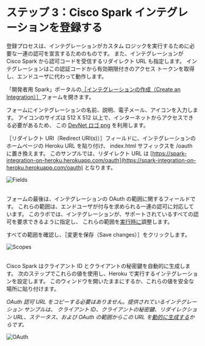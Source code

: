 # ステップ 3：Cisco Spark インテグレーションを登録する

登録プロセスは、インテグレーションがカスタム ロジックを実行するために必要な一連の認可を宣言するためのものです。
また、インテグレーションが Cisco Spark から認可コードを受信するリダイレクト URL も指定します。
インテグレーションはこの認証コードから有効期限付きのアクセス トークンを取得し、エンドユーザに代わって動作します。

「開発者用 Spark」ポータルの[［インテグレーションの作成（Create an Integration）］](https://developer.ciscospark.com/add-integration.html)フォームを開きます。

フォームにインテグレーションの名前、説明、電子メール、アイコンを入力します。
アイコンのサイズは 512 X 512 以上で、インターネットからアクセスできる必要があるため、
この [DevNet ロゴ png](https://cdn-images-1.medium.com/max/800/1*X00BUYYZLDk3FqksSg4E6Q.png) を利用します。

［リダイレクト URI（Redirect URI(s)）］フィールドに、インテグレーションのホームページの Heroku URL を貼り付け、
index.html サフィックスを /oauth に置き換えます。
このサンプルでは、リダイレクト URL は [https://spark-integration-on-heroku.herokuapp.com/oauth](https://spark-integration-on-heroku.herokuapp.com/oauth) となります。

![Fields](/posts/files/collab-spark-intd-heroku-jp/assets/images/step3-fields.png)<br/><br/>


フォームの最後は、インテグレーションの OAuth の範囲に関するフィールドです。
これらの範囲は、エンドユーザが付与を求められる一連の認可に対応しています。
このラボでは、インテグレーションが、サポートされているすべての認可を要求できるように指定し、
これらの範囲を[実行時に](https://github.com/CiscoDevNet/spark-integration-sample/blob/master/server.js#L30)調整します。

すべての範囲を確認し、［変更を保存（Save changes）］をクリックします。

![Scopes](/posts/files/collab-spark-intd-heroku-jp/assets/images/step3-scopes.png)<br/><br/>


Cisco Spark はクライアント ID とクライアントの秘密鍵を自動的に生成します。
次のステップでこれらの値を使用し、Heroku で実行するインテグレーションを設定します。
このウィンドウを開いたままにするか、これらの値を安全な場所に貼り付けます。

_OAuth 認可 URL をコピーする必要はありません。提供されているインテグレーション サンプルは、
クライアント ID、クライアントの秘密鍵、リダイレクション URL、ステータス、および OAuth の範囲からこの URL を[動的に生成する](https://github.com/CiscoDevNet/spark-integration-sample/blob/master/server.js#L40)からです。_


![OAuth](/posts/files/collab-spark-intd-heroku-jp/assets/images/step3-oauth3.png)<br/><br/>
